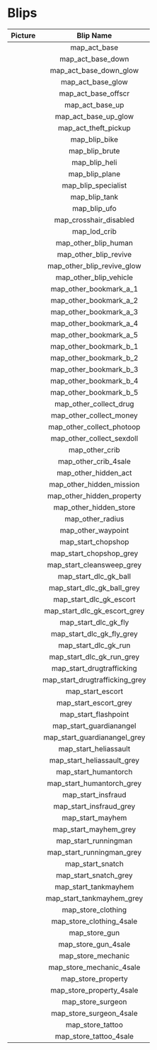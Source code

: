 # Blips

|                                            Picture                                            |             Blip Name             |
| :-------------------------------------------------------------------------------------------: | :-------------------------------: |
|          <img src="../.gitbook/assets/map_act_base.jpg" alt="" data-size="original">          |           map\_act\_base          |
|        <img src="../.gitbook/assets/map_act_base_down.jpg" alt="" data-size="original">       |        map\_act\_base\_down       |
|     <img src="../.gitbook/assets/map_act_base_down_glow.jpg" alt="" data-size="original">     |     map\_act\_base\_down\_glow    |
|        <img src="../.gitbook/assets/map_act_base_glow.jpg" alt="" data-size="original">       |        map\_act\_base\_glow       |
|       <img src="../.gitbook/assets/map_act_base_offscr.jpg" alt="" data-size="original">      |       map\_act\_base\_offscr      |
|         <img src="../.gitbook/assets/map_act_base_up.jpg" alt="" data-size="original">        |         map\_act\_base\_up        |
|      <img src="../.gitbook/assets/map_act_base_up_glow.jpg" alt="" data-size="original">      |      map\_act\_base\_up\_glow     |
|      <img src="../.gitbook/assets/map_act_theft_pickup.jpg" alt="" data-size="original">      |      map\_act\_theft\_pickup      |
|          <img src="../.gitbook/assets/map_blip_bike.jpg" alt="" data-size="original">         |          map\_blip\_bike          |
|         <img src="../.gitbook/assets/map_blip_brute.jpg" alt="" data-size="original">         |          map\_blip\_brute         |
|          <img src="../.gitbook/assets/map_blip_heli.jpg" alt="" data-size="original">         |          map\_blip\_heli          |
|         <img src="../.gitbook/assets/map_blip_plane.jpg" alt="" data-size="original">         |          map\_blip\_plane         |
|       <img src="../.gitbook/assets/map_blip_specialist.jpg" alt="" data-size="original">      |       map\_blip\_specialist       |
|          <img src="../.gitbook/assets/map_blip_tank.jpg" alt="" data-size="original">         |          map\_blip\_tank          |
|          <img src="../.gitbook/assets/map_blip_ufo.jpg" alt="" data-size="original">          |           map\_blip\_ufo          |
|     <img src="../.gitbook/assets/map_crosshair_disabled.jpg" alt="" data-size="original">     |      map\_crosshair\_disabled     |
|          <img src="../.gitbook/assets/map_lod_crib.jpg" alt="" data-size="original">          |           map\_lod\_crib          |
|      <img src="../.gitbook/assets/map_other_blip_human.jpg" alt="" data-size="original">      |      map\_other\_blip\_human      |
|      <img src="../.gitbook/assets/map_other_blip_revive.jpg" alt="" data-size="original">     |      map\_other\_blip\_revive     |
|   <img src="../.gitbook/assets/map_other_blip_revive_glow.jpg" alt="" data-size="original">   |   map\_other\_blip\_revive\_glow  |
|     <img src="../.gitbook/assets/map_other_blip_vehicle.jpg" alt="" data-size="original">     |     map\_other\_blip\_vehicle     |
|     <img src="../.gitbook/assets/map_other_bookmark_a_1.jpg" alt="" data-size="original">     |     map\_other\_bookmark\_a\_1    |
|     <img src="../.gitbook/assets/map_other_bookmark_a_2.jpg" alt="" data-size="original">     |     map\_other\_bookmark\_a\_2    |
|     <img src="../.gitbook/assets/map_other_bookmark_a_3.jpg" alt="" data-size="original">     |     map\_other\_bookmark\_a\_3    |
|     <img src="../.gitbook/assets/map_other_bookmark_a_4.jpg" alt="" data-size="original">     |     map\_other\_bookmark\_a\_4    |
|     <img src="../.gitbook/assets/map_other_bookmark_a_5.jpg" alt="" data-size="original">     |     map\_other\_bookmark\_a\_5    |
|     <img src="../.gitbook/assets/map_other_bookmark_b_1.jpg" alt="" data-size="original">     |     map\_other\_bookmark\_b\_1    |
|     <img src="../.gitbook/assets/map_other_bookmark_b_2.jpg" alt="" data-size="original">     |     map\_other\_bookmark\_b\_2    |
|     <img src="../.gitbook/assets/map_other_bookmark_b_3.jpg" alt="" data-size="original">     |     map\_other\_bookmark\_b\_3    |
|     <img src="../.gitbook/assets/map_other_bookmark_b_4.jpg" alt="" data-size="original">     |     map\_other\_bookmark\_b\_4    |
|     <img src="../.gitbook/assets/map_other_bookmark_b_5.jpg" alt="" data-size="original">     |     map\_other\_bookmark\_b\_5    |
|     <img src="../.gitbook/assets/map_other_collect_drug.jpg" alt="" data-size="original">     |     map\_other\_collect\_drug     |
|     <img src="../.gitbook/assets/map_other_collect_money.jpg" alt="" data-size="original">    |     map\_other\_collect\_money    |
|    <img src="../.gitbook/assets/map_other_collect_photoop.jpg" alt="" data-size="original">   |    map\_other\_collect\_photoop   |
|    <img src="../.gitbook/assets/map_other_collect_sexdoll.jpg" alt="" data-size="original">   |    map\_other\_collect\_sexdoll   |
|         <img src="../.gitbook/assets/map_other_crib.jpg" alt="" data-size="original">         |          map\_other\_crib         |
|      <img src="../.gitbook/assets/map_other_crib_4sale.jpg" alt="" data-size="original">      |      map\_other\_crib\_4sale      |
|      <img src="../.gitbook/assets/map_other_hidden_act.jpg" alt="" data-size="original">      |      map\_other\_hidden\_act      |
|    <img src="../.gitbook/assets/map_other_hidden_mission.jpg" alt="" data-size="original">    |    map\_other\_hidden\_mission    |
|    <img src="../.gitbook/assets/map_other_hidden_property.jpg" alt="" data-size="original">   |    map\_other\_hidden\_property   |
|     <img src="../.gitbook/assets/map_other_hidden_store.jpg" alt="" data-size="original">     |     map\_other\_hidden\_store     |
|        <img src="../.gitbook/assets/map_other_radius.jpg" alt="" data-size="original">        |         map\_other\_radius        |
|       <img src="../.gitbook/assets/map_other_waypoint.jpg" alt="" data-size="original">       |        map\_other\_waypoint       |
|       <img src="../.gitbook/assets/map_start_chopshop.jpg" alt="" data-size="original">       |        map\_start\_chopshop       |
|     <img src="../.gitbook/assets/map_start_chopshop_grey.jpg" alt="" data-size="original">    |     map\_start\_chopshop\_grey    |
|    <img src="../.gitbook/assets/map_start_cleansweep_grey.jpg" alt="" data-size="original">   |    map\_start\_cleansweep\_grey   |
|      <img src="../.gitbook/assets/map_start_dlc_gk_ball.jpg" alt="" data-size="original">     |     map\_start\_dlc\_gk\_ball     |
|   <img src="../.gitbook/assets/map_start_dlc_gk_ball_grey.jpg" alt="" data-size="original">   |  map\_start\_dlc\_gk\_ball\_grey  |
|     <img src="../.gitbook/assets/map_start_dlc_gk_escort.jpg" alt="" data-size="original">    |    map\_start\_dlc\_gk\_escort    |
|  <img src="../.gitbook/assets/map_start_dlc_gk_escort_grey.jpg" alt="" data-size="original">  | map\_start\_dlc\_gk\_escort\_grey |
|      <img src="../.gitbook/assets/map_start_dlc_gk_fly.jpg" alt="" data-size="original">      |      map\_start\_dlc\_gk\_fly     |
|    <img src="../.gitbook/assets/map_start_dlc_gk_fly_grey.jpg" alt="" data-size="original">   |   map\_start\_dlc\_gk\_fly\_grey  |
|      <img src="../.gitbook/assets/map_start_dlc_gk_run.jpg" alt="" data-size="original">      |      map\_start\_dlc\_gk\_run     |
|    <img src="../.gitbook/assets/map_start_dlc_gk_run_grey.jpg" alt="" data-size="original">   |   map\_start\_dlc\_gk\_run\_grey  |
|    <img src="../.gitbook/assets/map_start_drugtrafficking.jpg" alt="" data-size="original">   |    map\_start\_drugtrafficking    |
| <img src="../.gitbook/assets/map_start_drugtrafficking_grey.jpg" alt="" data-size="original"> | map\_start\_drugtrafficking\_grey |
|        <img src="../.gitbook/assets/map_start_escort.jpg" alt="" data-size="original">        |         map\_start\_escort        |
|      <img src="../.gitbook/assets/map_start_escort_grey.jpg" alt="" data-size="original">     |      map\_start\_escort\_grey     |
|      <img src="../.gitbook/assets/map_start_flashpoint.jpg" alt="" data-size="original">      |       map\_start\_flashpoint      |
|     <img src="../.gitbook/assets/map_start_guardianangel.jpg" alt="" data-size="original">    |     map\_start\_guardianangel     |
|  <img src="../.gitbook/assets/map_start_guardianangel_grey.jpg" alt="" data-size="original">  |  map\_start\_guardianangel\_grey  |
|      <img src="../.gitbook/assets/map_start_heliassault.jpg" alt="" data-size="original">     |      map\_start\_heliassault      |
|   <img src="../.gitbook/assets/map_start_heliassault_grey.jpg" alt="" data-size="original">   |   map\_start\_heliassault\_grey   |
|      <img src="../.gitbook/assets/map_start_humantorch.jpg" alt="" data-size="original">      |       map\_start\_humantorch      |
|    <img src="../.gitbook/assets/map_start_humantorch_grey.jpg" alt="" data-size="original">   |    map\_start\_humantorch\_grey   |
|       <img src="../.gitbook/assets/map_start_insfraud.jpg" alt="" data-size="original">       |        map\_start\_insfraud       |
|     <img src="../.gitbook/assets/map_start_insfraud_grey.jpg" alt="" data-size="original">    |     map\_start\_insfraud\_grey    |
|        <img src="../.gitbook/assets/map_start_mayhem.jpg" alt="" data-size="original">        |         map\_start\_mayhem        |
|      <img src="../.gitbook/assets/map_start_mayhem_grey.jpg" alt="" data-size="original">     |      map\_start\_mayhem\_grey     |
|      <img src="../.gitbook/assets/map_start_runningman.jpg" alt="" data-size="original">      |       map\_start\_runningman      |
|    <img src="../.gitbook/assets/map_start_runningman_grey.jpg" alt="" data-size="original">   |    map\_start\_runningman\_grey   |
|        <img src="../.gitbook/assets/map_start_snatch.jpg" alt="" data-size="original">        |         map\_start\_snatch        |
|      <img src="../.gitbook/assets/map_start_snatch_grey.jpg" alt="" data-size="original">     |      map\_start\_snatch\_grey     |
|      <img src="../.gitbook/assets/map_start_tankmayhem.jpg" alt="" data-size="original">      |       map\_start\_tankmayhem      |
|    <img src="../.gitbook/assets/map_start_tankmayhem_grey.jpg" alt="" data-size="original">   |    map\_start\_tankmayhem\_grey   |
|       <img src="../.gitbook/assets/map_store_clothing.jpg" alt="" data-size="original">       |        map\_store\_clothing       |
|    <img src="../.gitbook/assets/map_store_clothing_4sale.jpg" alt="" data-size="original">    |    map\_store\_clothing\_4sale    |
|          <img src="../.gitbook/assets/map_store_gun.jpg" alt="" data-size="original">         |          map\_store\_gun          |
|       <img src="../.gitbook/assets/map_store_gun_4sale.jpg" alt="" data-size="original">      |       map\_store\_gun\_4sale      |
|       <img src="../.gitbook/assets/map_store_mechanic.jpg" alt="" data-size="original">       |        map\_store\_mechanic       |
|    <img src="../.gitbook/assets/map_store_mechanic_4sale.jpg" alt="" data-size="original">    |    map\_store\_mechanic\_4sale    |
|       <img src="../.gitbook/assets/map_store_property.jpg" alt="" data-size="original">       |        map\_store\_property       |
|    <img src="../.gitbook/assets/map_store_property_4sale.jpg" alt="" data-size="original">    |    map\_store\_property\_4sale    |
|        <img src="../.gitbook/assets/map_store_surgeon.jpg" alt="" data-size="original">       |        map\_store\_surgeon        |
|     <img src="../.gitbook/assets/map_store_surgeon_4sale.jpg" alt="" data-size="original">    |     map\_store\_surgeon\_4sale    |
|        <img src="../.gitbook/assets/map_store_tattoo.jpg" alt="" data-size="original">        |         map\_store\_tattoo        |
|     <img src="../.gitbook/assets/map_store_tattoo_4sale.jpg" alt="" data-size="original">     |     map\_store\_tattoo\_4sale     |

